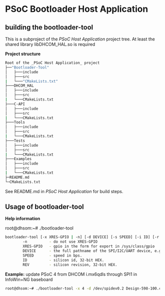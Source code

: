 PSoC Bootloader Host Application
================================

building the bootloader-tool
----------------------------

This is a subproject of the _PSoC Host Application_ project tree. At least the
shared library libDHCOM_HAL.so is required

**Project structure**
```bash
Root of the _PSoC Host Application_ project
├──"Bootloader-Tool"
│   ├───include
│   ├───src
|   └───"CMakeLists.txt"
├───DHCOM_HAL
│   ├───include
│   ├───src
|   └───CMakeLists.txt
├───C-API
│   ├───include
│   ├───src
|   └───CMakeLists.txt
├───Tools
│   ├───include
│   ├───src
|   └───CMakeLists.txt
├───Tests
│   ├───include
│   ├───src
|   └───CMakeLists.txt
├───Examples
│   ├───include
│   ├───src
|   └───CMakeLists.txt
├─README.md
└─CMakeLists.txt
```

See README.md in _PSoC Host Application_ for build steps.

Usage of bootloader-tool
------------------------

**Help information**

root@dhsom:~# ./bootloader-tool
```bash
bootloader-tool [-x XRES-GPIO | -n] [-d DEVICE] [-s SPEED] [-i ID] [-r REV] file.cyacd
        -n      	- do not use XRES-GPIO
        XRES-GPIO   - gpio in the form for export in /sys/class/gpio
        DEVICE  	- the full pathname of the SPI/I2C/UART device, e.g /dev/spidev0.2
        SPEED   	- speed in bps.
        ID      	- silicon id, 32-bit HEX.
        REV     	- silicon revision, 32-bit HEX.
```

**Example:** update PSoC 4 from DHCOM i.mx6qdls through SPI1 in InfoWin+NG baseboard

```bash
root@dhsom:~# ./bootloader-tool -x 4 -d /dev/spidev0.2 Design-598-100.cyacd
```